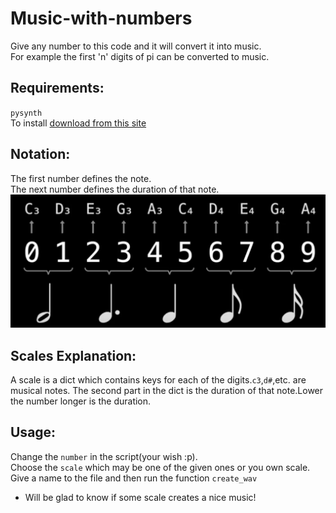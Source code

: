 # Music-with-numbers
Give any number to this code and it will convert it into music.<br/>
For example the first 'n' digits of pi can be converted to music.<br/>

## Requirements:
`pysynth`<br/>
To install [download from this site](https://mdoege.github.io/PySynth/#u)

## Notation:
The first number defines the note.<br/>
The next number defines the duration of that note.<br/>
![Image of notes](https://github.com/nsidn98/Music-with-numbers/blob/master/notes.png)

## Scales Explanation:
A scale is a dict which contains keys for each of the digits.`c3`,`d#`,etc. are musical notes. The second part in the dict is the duration of that note.Lower the number longer is the duration.


## Usage:
Change the `number` in the script(your wish :p).<br/>
Choose the `scale` which may be one of the given ones or you own scale.<br/>
Give a name to the file and then run the function `create_wav`


* Will be glad to know if some scale creates a nice music!
